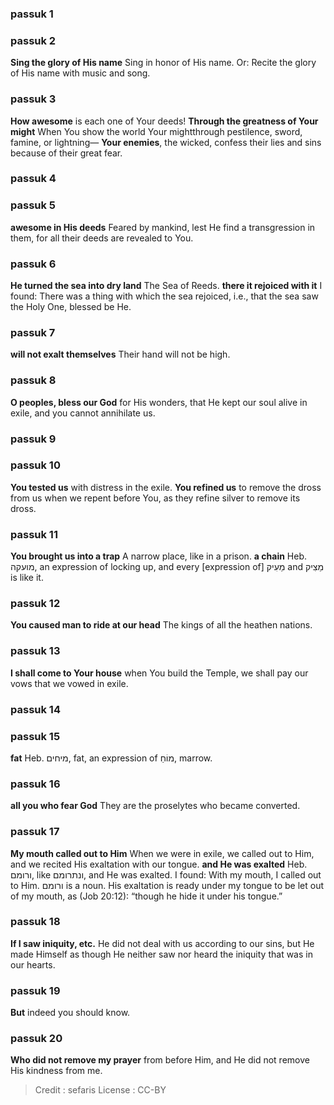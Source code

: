 
### passuk 1

### passuk 2
<b>Sing the glory of His name</b> Sing in honor of His name. Or: Recite the glory of His name with music and song.

### passuk 3
<b>How awesome</b> is each one of Your deeds!
<b>Through the greatness of Your might</b> When You show the world Your mightthrough pestilence, sword, famine, or lightning—
<b>Your enemies</b>, the wicked, confess their lies and sins because of their great fear.

### passuk 4

### passuk 5
<b>awesome in His deeds</b> Feared by mankind, lest He find a transgression in them, for all their deeds are revealed to You.

### passuk 6
<b>He turned the sea into dry land</b> The Sea of Reeds.
<b>there it rejoiced with it</b> I found: There was a thing with which the sea rejoiced, i.e., that the sea saw the Holy One, blessed be He.

### passuk 7
<b>will not exalt themselves</b> Their hand will not be high.

### passuk 8
<b>O peoples, bless our God</b> for His wonders, that He kept our soul alive in exile, and you cannot annihilate us.

### passuk 9

### passuk 10
<b>You tested us</b> with distress in the exile.
<b>You refined us</b> to remove the dross from us when we repent before You, as they refine silver to remove its dross.

### passuk 11
<b>You brought us into a trap</b> A narrow place, like in a prison.
<b>a chain</b> Heb. מועקה, an expression of locking up, and every [expression of] מֵעִיק and מֵצִיק is like it.

### passuk 12
<b>You caused man to ride at our head</b> The kings of all the heathen nations.

### passuk 13
<b>I shall come to Your house</b> when You build the Temple, we shall pay our vows that we vowed in exile.

### passuk 14

### passuk 15
<b>fat</b> Heb. מיחים, fat, an expression of מוֹחַ, marrow.

### passuk 16
<b>all you who fear God</b> They are the proselytes who became converted.

### passuk 17
<b>My mouth called out to Him</b> When we were in exile, we called out to Him, and we recited His exaltation with our tongue.
<b>and He was exalted</b> Heb. ורומם, like ונתרומם, and He was exalted. I found: With my mouth, I called out to Him. ורומם is a noun. His exaltation is ready under my tongue to be let out of my mouth, as (Job 20:12): “though he hide it under his tongue.”

### passuk 18
<b>If I saw iniquity, etc.</b> He did not deal with us according to our sins, but He made Himself as though He neither saw nor heard the iniquity that was in our hearts.

### passuk 19
<b>But</b> indeed you should know.

### passuk 20
<b>Who did not remove my prayer</b> from before Him, and He did not remove His kindness from me.

>Credit : sefaris
>License : CC-BY